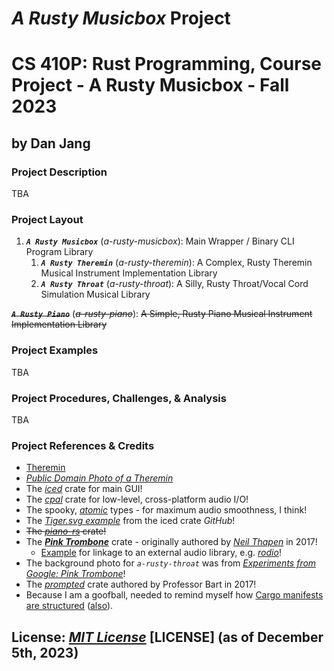 # *A Rusty Musicbox* Project

# CS 410P: Rust Programming, Course Project - A Rusty Musicbox - Fall 2023

## by Dan Jang

### Project Description

TBA

### Project Layout

1. ***`A Rusty Musicbox`*** (*a-rusty-musicbox*): Main Wrapper / Binary CLI Program Library
   1. ***`A Rusty Theremin`*** (*a-rusty-theremin*): A Complex, Rusty Theremin Musical Instrument Implementation Library
   2. ***`A Rusty Throat`*** (*a-rusty-throat*): A Silly, Rusty Throat/Vocal Cord Simulation Musical Library

***~~`A Rusty Piano`~~*** (*~~a-rusty-piano~~*): ~~A Simple, Rusty Piano Musical Instrument Implementation Library~~

### Project Examples

TBA

### Project Procedures, Challenges, & Analysis

TBA

### Project References & Credits

* [Theremin](https://en.wikipedia.org/wiki/Theremin)
* *[Public Domain Photo of a Theremin](http://www.publicdomainfiles.com/show_file.php?id=13533906018538)*
* The *[iced](https://docs.rs/iced/0.10.0/iced/)* crate for main GUI!
* The *[cpal](https://docs.rs/crate/cpal/latest/features)* crate for low-level, cross-platform audio I/O!
* The spooky, *[atomic](https://doc.rust-lang.org/std/sync/atomic/)* types - for maximum audio smoothness, I think!
* The *[Tiger.svg example](https://github.com/iced-rs/iced/tree/master/examples/svg)* from the iced crate *GitHub*!
* ~~The *[piano-rs](https://github.com/ritiek/piano-rs)* crate!~~
* The ***[Pink Trombone](https://crates.io/crates/pink-trombone)*** crate - originally authored by *[Neil Thapen](https://users.math.cas.cz/~thapen/)* in 2017!
  * [Example](https://github.com/lostmsu/pink-trombone/blob/HEAD/examples/pink-trombone.rs) for linkage to an external audio library, e.g. *[rodio](https://github.com/RustAudio/rodio)*!
* The background photo for *`a-rusty-throat`* was from *[Experiments from Google: Pink Trombone](https://experiments.withgoogle.com/pink-trombone)*!
* The *[prompted](https://lib.rs/crates/prompted)* crate authored by Professor Bart in 2017!
* Because I am a goofball, needed to remind myself how [Cargo manifests are structured](https://stackoverflow.com/questions/57756927/rust-modules-confusion-when-there-is-main-rs-and-lib-rs) ([also](https://users.rust-lang.org/t/main-rs-and-lib-rs-at-same-level/42499)).

## License: *[MIT License](https://opensource.org/license/mit//)* [LICENSE] (as of December 5th, 2023)

